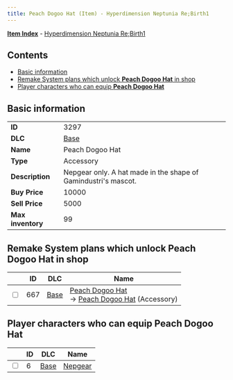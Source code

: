 ```yaml
---
title: Peach Dogoo Hat (Item) - Hyperdimension Neptunia Re;Birth1
---
```


[**Item Index**](/neptunia/rb1/item/index.html) - [Hyperdimension Neptunia Re;Birth1](/neptunia/rb1)

## Contents

- [Basic information](#basic-information)
- [Remake System plans which unlock **Peach Dogoo Hat** in shop](#remake-system-plans-which-unlock-peach-dogoo-hat-in-shop)
- [Player characters who can equip **Peach Dogoo Hat**](#player-characters-who-can-equip-peach-dogoo-hat)
## Basic information

|   |   |
| -- | -- |
| **ID** | 3297 |
| **DLC** | [Base](/neptunia/rb1/dlc/1-base.html) |
| **Name** | Peach Dogoo Hat |
| **Type** | Accessory |
| **Description** | Nepgear only. A hat made in the shape of Gamindustri's mascot. |
| **Buy Price** | 10000 |
| **Sell Price** | 5000 |
| **Max inventory** | 99 |


## Remake System plans which unlock **Peach Dogoo Hat** in shop

|    | ID | DLC | Name |
| -- | -- | --- | ---- |
| <input type="checkbox" id="rb1-remake-1-667" class="trackbox" /> | 667 | [Base](/neptunia/rb1/dlc/1-base.html) | [Peach Dogoo Hat](/neptunia/rb1/remake/1-667-peach-dogoo-hat.html)<br /> → [Peach Dogoo Hat](/neptunia/rb1/item/1-3297-peach-dogoo-hat.html) (Accessory) |


## Player characters who can equip **Peach Dogoo Hat**

|    | ID | DLC | Name |
| -- | -- | --- | ---- |
| <input type="checkbox" id="rb1-player-1-6" class="trackbox" /> | 6 | [Base](/neptunia/rb1/dlc/1-base.html) | [Nepgear](/neptunia/rb1/player/1-6-nepgear.html) |
